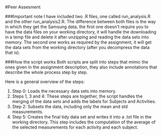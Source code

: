 #Peer Assesment

###Important note
I have included two .R files, one called run_analysis.R and the other run_analysis2.R.
The difference between both files is the way in which they get the Samsung data, the 
first one doesn't require you to have the data files on your working directory, it will
handle the downloading in a temp file and delete it after unzipping and reading the data 
sets into memory. The second one works as required by the assignment, it will get the 
data sets from the working directory (after you decompress the data that is).

###How the script works
Both scripts are split into steps that mimic the ones given in the assignment description, 
they also include annotations that describe the whole process step by step. 

Here is a general overview of the steps:

1. Step 0: Loads the necessary data sets into memory.
2. Steps 1, 3 and 4: These steps are together, the script handles the merging of the 
   data sets and adds the labels for Subjects and Activities.
3. Step 2: Subsets the data, including only the mean and std measurements. 
4. Step 5: Creates the final tidy data set and writes it into a .txt file in the working 
   directory. This step includes the computation of the average of the selected measurements 
   for each activity and each subject.
  